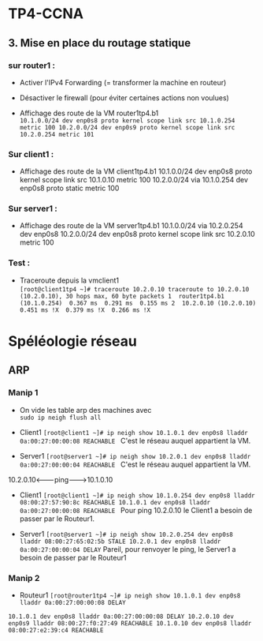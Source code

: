 # TP4-CCNA

## 3. Mise en place du routage statique

### sur router1 :

* Activer l'IPv4 Forwarding (= transformer la machine en routeur)

* Désactiver le firewall (pour éviter certaines actions non voulues)

* Affichage des route de la VM router1tp4.b1   
`10.1.0.0/24 dev enp0s8 proto kernel scope link src 10.1.0.254 metric 100
10.2.0.0/24 dev enp0s9 proto kernel scope link src 10.2.0.254 metric 101`

### Sur client1 :

* Affichage des route de la VM client1tp4.b1
10.1.0.0/24 dev enp0s8 proto kernel scope link src 10.1.0.10 metric 100
10.2.0.0/24 via 10.1.0.254 dev enp0s8 proto static metric 100


### Sur server1 :

* Affichage des route de la VM server1tp4.b1
10.1.0.0/24 via 10.2.0.254 dev enp0s8
10.2.0.0/24 dev enp0s8 proto kernel scope link src 10.2.0.10 metric 100


### Test :

* Traceroute depuis la vmclient1   
`[root@client1tp4 ~]# traceroute 10.2.0.10
traceroute to 10.2.0.10 (10.2.0.10), 30 hops max, 60 byte packets
 1  router1tp4.b1 (10.1.0.254)  0.367 ms  0.291 ms  0.155 ms
 2  10.2.0.10 (10.2.0.10)  0.451 ms !X  0.379 ms !X  0.266 ms !X
`

# Spéléologie réseau

## ARP

### Manip 1

* On vide les table arp des machines avec    
`sudo ip neigh flush all`

* Client1
`[root@client1 ~]# ip neigh show
10.1.0.1 dev enp0s8 lladdr 0a:00:27:00:00:08 REACHABLE
`
C'est le réseau auquel appartient la VM.

* Server1
`[root@server1 ~]# ip neigh show
10.2.0.1 dev enp0s8 lladdr 0a:00:27:00:00:04 REACHABLE
`
C'est le réseau auquel appartient la VM.

10.2.0.10<---ping--->10.1.0.10

* Client1
`[root@client1 ~]# ip neigh show
10.1.0.254 dev enp0s8 lladdr 08:00:27:57:90:8c REACHABLE
10.1.0.1 dev enp0s8 lladdr 0a:00:27:00:00:08 REACHABLE
`
Pour ping 10.2.0.10 le Client1 a besoin de passer par le Routeur1.

* Server1
`[root@server1 ~]# ip neigh show
10.2.0.254 dev enp0s8 lladdr 08:00:27:65:02:5b STALE
10.2.0.1 dev enp0s8 lladdr 0a:00:27:00:00:04 DELAY`
Pareil, pour renvoyer le ping, le Server1 a besoin de passer par le Routeur1

### Manip 2

* Routeur1
`[root@router1tp4 ~]# ip neigh show
10.1.0.1 dev enp0s8 lladdr 0a:00:27:00:00:08 DELAY
`

`10.1.0.1 dev enp0s8 lladdr 0a:00:27:00:00:08 DELAY
10.2.0.10 dev enp0s9 lladdr 08:00:27:f0:27:49 REACHABLE
10.1.0.10 dev enp0s8 lladdr 08:00:27:e2:39:c4 REACHABLE`
